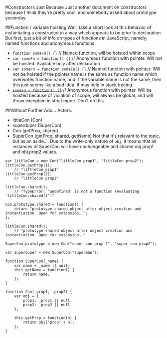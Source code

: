 #Constructors Just Because
Just another document on constructors because I think they're pretty cool, and somebody asked about prototype yesterday.

##Function / variable hoisting
We'll take a short look at this behavior of instantiating a constructor in a way which appears to be prior to declaration. But first, just a bit of info on types of functions in JavaScript, namely, named functions and anonymous functions:
* `function someFn() {}` // Named function, will be hoisted within scope
* `var someFn = function() {}` // Anonymous function with pointer. Will not be hoisted. Available only after declaration
* `var someFn = function someFn() {}` // Named function with pointer. Will not be hoisted if the pointer name is the same as function name which overwrites function name, and if the variable name is not the same, then this just seems like a bad idea. It may help in stack tracing.
* ~~`someFn = function() {}`~~ // Anonymous function with pointer. Will be hoisted because of violation of scope, will always be global, and will throw exception in strict mode. Don't do this

##Without Further Ado…
Actors:
* littleCon (Con)
* superduper (SuperCon)
* Con (getProp, shared)
* SuperCon (getProp, shared, getName)
Not that it's relavant to the topic, but as an aside…. Due to the write-only nature of `obj`, it means that all instances of SuperCon will have unchangeable and shared obj.prop1 and obj.prop2 values.

````
var littleCon = new Con("littleCon prop1", "littleCon prop2");
littleCon.getProp(1); 
	// "littleCon prop1"
littleCon.getProp(2); 
	// "littleCon prop2"

littleCon.shared(); 
	// "TypeError: 'undefined' is not a function (evaluating 'littleCon.shared()')"

Con.prototype.shared = function() {
	return "prototype shared object after object creation and instantiation. Open for extension….";
};

littleCon.shared(); 
	// "prototype shared object after object creation and instantiation. Open for extension…."

SuperCon.prototype = new Con("super con prop 1", "super con prop2");

var superduper = new SuperCon("superman");

function SuperCon(_name) {
	var name = _name || null;
	this.getName = function() {
		return name;
	};
}
 
function Con(_prop1, _prop2) {
	var obj = {
		prop1: _prop1 || null,
		prop2: _prop2 || null
	};

	this.getProp = function(n) {
		return obj["prop" + n];
	};
}
````
